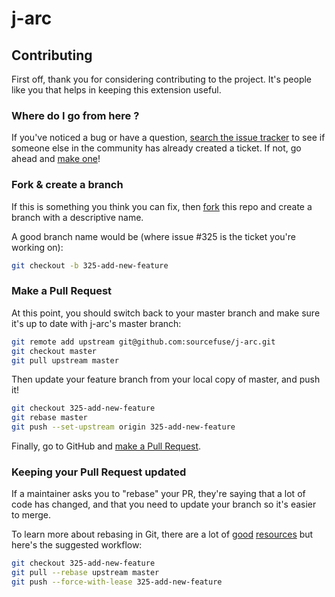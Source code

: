 # j-arc

## Contributing

First off, thank you for considering contributing to the project. It's people like you that helps in keeping this extension useful.

### Where do I go from here ?

If you've noticed a bug or have a question, [search the issue tracker](https://github.com/sourcefuse/j-arc/issues) to see if
someone else in the community has already created a ticket. If not, go ahead and
[make one](https://github.com/sourcefuse/j-arc/issues/new/choose)!

### Fork & create a branch

If this is something you think you can fix, then [fork](https://help.github.com/articles/fork-a-repo) this repo and
create a branch with a descriptive name.

A good branch name would be (where issue #325 is the ticket you're working on):

```sh
git checkout -b 325-add-new-feature
```

### Make a Pull Request

At this point, you should switch back to your master branch and make sure it's
up to date with j-arc's master branch:

```sh
git remote add upstream git@github.com:sourcefuse/j-arc.git
git checkout master
git pull upstream master
```

Then update your feature branch from your local copy of master, and push it!

```sh
git checkout 325-add-new-feature
git rebase master
git push --set-upstream origin 325-add-new-feature
```

Finally, go to GitHub and [make a Pull Request](https://help.github.com/articles/creating-a-pull-request).

### Keeping your Pull Request updated

If a maintainer asks you to "rebase" your PR, they're saying that a lot of code
has changed, and that you need to update your branch so it's easier to merge.

To learn more about rebasing in Git, there are a lot of [good][git rebasing]
[resources][interactive rebase] but here's the suggested workflow:

```sh
git checkout 325-add-new-feature
git pull --rebase upstream master
git push --force-with-lease 325-add-new-feature
```

[git rebasing]: http://git-scm.com/book/en/Git-Branching-Rebasing
[interactive rebase]: https://help.github.com/articles/interactive-rebase
